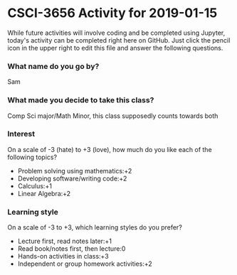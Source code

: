 # CSCI-3656 Activity for 2019-01-15

While future activities will involve coding and be completed using
Jupyter, today's activity can be completed right here on GitHub.
Just click the pencil icon in the upper right to edit this file and
answer the following questions.

### What name do you go by?
Sam 

### What made you decide to take this class?
Comp Sci major/Math Minor, this class supposedly counts towards both

### Interest

On a scale of -3 (hate) to +3 (love), how much do you like each of the following topics?

* Problem solving using mathematics:+2
* Developing software/writing code:+2
* Calculus:+1
* Linear Algebra:+2

### Learning style

On a scale of -3 to +3, which learning styles do you prefer?

* Lecture first, read notes later:+1
* Read book/notes first, then lecture:0
* Hands-on activities in class:+3
* Independent or group homework activities:+2
